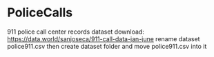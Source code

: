 # PoliceCalls
911 police call center records dataset download:
https://data.world/sanjoseca/911-call-data-jan-june
rename dataset police911.csv then create dataset folder and move police911.csv into it
